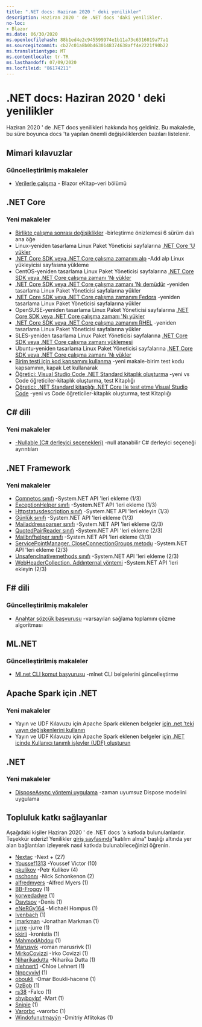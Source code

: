 ```yaml
---
title: ".NET docs: Haziran 2020 ' deki yenilikler"
description: Haziran 2020 ' de .NET docs 'daki yenilikler.
no-loc:
- Blazor
ms.date: 06/30/2020
ms.openlocfilehash: 88b1ed4e2c945599974e1b11a73c6316019a77a1
ms.sourcegitcommit: cb27c01a8b0b4630148374638aff4e2221f90b22
ms.translationtype: MT
ms.contentlocale: tr-TR
ms.lasthandoff: 07/09/2020
ms.locfileid: "86174211"
---
```

# <a name="net-docs-whats-new-for-june-2020"></a>.NET docs: Haziran 2020 ' deki yenilikler

Haziran 2020 ' de .NET docs yenilikleri hakkında hoş geldiniz. Bu makalede, bu süre boyunca docs 'ta yapılan önemli değişikliklerden bazıları listelenir.

## <a name="architecture-guides"></a>Mimari kılavuzlar

### <a name="updated-articles"></a>Güncelleştirilmiş makaleler

- [Verilerle çalışma](/dotnet/architecture/blazor-for-web-forms-developers/data)  -  Blazor eKitap-veri bölümü

## <a name="net-core"></a>.NET Core

### <a name="new-articles"></a>Yeni makaleler

- [Birlikte çalışma sonrası değişiklikler](/dotnet/core/compatibility/interop) -birleştirme önizlemesi 6 sürüm dalı ana öğe
- Linux-yeniden tasarlama Linux Paket Yöneticisi sayfalarına [.NET Core 'U yükler](/dotnet/core/install/linux)
- [.NET Core SDK veya .NET Core çalışma zamanını alp](/dotnet/core/install/linux-alpine) -Add alp Linux yükleyicisi sayfasına yükleme
- CentOS-yeniden tasarlama Linux Paket Yöneticisi sayfalarına [.NET Core SDK veya .NET Core çalışma zamanı 'Nı yükler](/dotnet/core/install/linux-centos)
- [.NET Core SDK veya .NET Core çalışma zamanı 'Nı demüdür](/dotnet/core/install/linux-debian) -yeniden tasarlama Linux Paket Yöneticisi sayfalarına yükler
- [.NET Core SDK veya .NET Core çalışma zamanını Fedora](/dotnet/core/install/linux-fedora) -yeniden tasarlama Linux Paket Yöneticisi sayfalarına yükler
- OpenSUSE-yeniden tasarlama Linux Paket Yöneticisi sayfalarına [.NET Core SDK veya .NET Core çalışma zamanı 'Nı yükler](/dotnet/core/install/linux-opensuse)
- [.NET Core SDK veya .NET Core çalışma zamanını RHEL](/dotnet/core/install/linux-rhel) -yeniden tasarlama Linux Paket Yöneticisi sayfalarına yükler
- SLES-yeniden tasarlama Linux Paket Yöneticisi sayfalarına [.NET Core SDK veya .NET Core çalışma zamanı yüklemesi](/dotnet/core/install/linux-sles)
- Ubuntu-yeniden tasarlama Linux Paket Yöneticisi sayfalarına [.NET Core SDK veya .NET Core çalışma zamanı 'Nı yükler](/dotnet/core/install/linux-ubuntu)
- [Birim testi için kod kapsamını kullanma](/dotnet/core/testing/unit-testing-code-coverage) -yeni makale-birim test kodu kapsamının, kapak Let kullanarak
- [Öğretici: Visual Studio Code .NET Standard kitaplık oluşturma](/dotnet/core/tutorials/library-with-visual-studio-code) -yeni vs Code öğreticiler-kitaplık oluşturma, test Kitaplığı
- [Öğretici: .NET Standard kitaplığı .NET Core Ile test etme Visual Studio Code](/dotnet/core/tutorials/testing-library-with-visual-studio-code) -yeni vs Code öğreticiler-kitaplık oluşturma, test Kitaplığı

## <a name="c-language"></a>C# dili

### <a name="new-articles"></a>Yeni makaleler

- [-Nullable (C# derleyici seçenekleri)](/dotnet/csharp/language-reference/compiler-options/nullable-compiler-option) -null atanabilir C# derleyici seçeneği ayrıntıları

## <a name="net-framework"></a>.NET Framework

### <a name="new-articles"></a>Yeni makaleler

- [Comnetos sınıfı](/dotnet/framework/additional-apis/system.net.comnetos) -System.NET API 'leri ekleme (1/3)
- [ExceptionHelper sınıfı](/dotnet/framework/additional-apis/system.net.exceptionhelper) -System.NET API 'leri ekleme (1/3)
- [Httpstatusdescription sınıfı](/dotnet/framework/additional-apis/system.net.httpstatusdescription) -System.NET API 'leri ekleyin (1/3)
- [Günlük sınıfı](/dotnet/framework/additional-apis/system.net.logging) -System.NET API 'leri ekleme (1/3)
- [Mailaddressparser sınıfı](/dotnet/framework/additional-apis/system.net.mail.mailaddressparser) -System.NET API 'leri ekleme (2/3)
- [QuotedPairReader sınıfı](/dotnet/framework/additional-apis/system.net.mail.quotedpairreader) -System.NET API 'leri ekleme (2/3)
- [Mailbnfhelper sınıfı](/dotnet/framework/additional-apis/system.net.mime.mailbnfhelper) -System.NET API 'leri ekleme (3/3)
- [ServicePointManager. CloseConnectionGroups metodu](/dotnet/framework/additional-apis/system.net.servicepointmanager.closeconnectiongroups) -System.NET API 'leri ekleme (2/3)
- [Unsafenclnativemethods sınıfı](/dotnet/framework/additional-apis/system.net.unsafenclnativemethods) -System.NET API 'leri ekleme (2/3)
- [WebHeaderCollection. Addınternal yöntemi](/dotnet/framework/additional-apis/system.net.webheadercollection.addinternal) -System.NET API 'leri ekleyin (2/3)

## <a name="f-language"></a>F# dili

### <a name="updated-articles"></a>Güncelleştirilmiş makaleler

- [Anahtar sözcük başvurusu](/dotnet/fsharp/language-reference/keyword-reference) -varsayılan sağlama toplamını çözme algoritması

## <a name="mlnet"></a>ML.NET

### <a name="updated-articles"></a>Güncelleştirilmiş makaleler

- [Ml.net CLI komut başvurusu](/dotnet/machine-learning/reference/ml-net-cli-reference) -mlnet CLI belgelerini güncelleştirme

## <a name="net-for-apache-spark"></a>Apache Spark için .NET

### <a name="new-articles"></a>Yeni makaleler

- Yayın ve UDF Kılavuzu için Apache Spark eklenen belgeler [için .net 'teki yayın değişkenlerini kullanın](/dotnet/spark/how-to-guides/broadcast-guide)
- Yayın ve UDF Kılavuzu için Apache Spark eklenen belgeler [için .NET içinde Kullanıcı tanımlı işlevler (UDF) oluşturun](/dotnet/spark/how-to-guides/udf-guide)

## <a name="net"></a>.NET

### <a name="new-articles"></a>Yeni makaleler

- [DisposeAsync yöntemi uygulama](/dotnet/standard/garbage-collection/implementing-disposeasync) -zaman uyumsuz Dispose modelini uygulama

## <a name="community-contributors"></a>Topluluk katkı sağlayanlar

Aşağıdaki kişiler Haziran 2020 ' de .NET docs 'a katkıda bulunulanlardır. Teşekkür ederiz! Yenilikler [giriş sayfasında](index.yml)"katılım alma" başlığı altında yer alan bağlantıları izleyerek nasıl katkıda bulunabileceğinizi öğrenin.

- [Nextaç](https://github.com/NextTurn) -Next + (27)
- [Youssef1313](https://github.com/Youssef1313) -Youssef Victor (10)
- [pkulikov](https://github.com/pkulikov) -Petr Kulikov (4)
- [nschonnı](https://github.com/nschonni) -Nick Schonkenon (2)
- [alfredmyers](https://github.com/alfredmyers) -Alfred Myers (1)
- [BB-Froggy](https://github.com/bb-froggy) (1)
- [korwedadwe](https://github.com/dawedawe) (1)
- [Dsıvtsov](https://github.com/DSivtsov) -Denis (1)
- [eNeRGy164](https://github.com/eNeRGy164) -Michaël Hompus (1)
- [Ivenbach](https://github.com/IvenBach) (1)
- [jmarkman](https://github.com/jmarkman) -Jonathan Markman (1)
- [jurre](https://github.com/jurre) -jurre (1)
- [kkirli](https://github.com/kthy) -kronistia (1)
- [MahmodAbdou](https://github.com/MahmodAbdou) (1)
- [Marusyık](https://github.com/Marusyk) -roman marusrivk (1)
- [MirkoCovizzi](https://github.com/MirkoCovizzi) -Irko Covizzi (1)
- [Niharikadutta](https://github.com/Niharikadutta) -Niharika Dutta (1)
- [nlehnert1](https://github.com/nlehnert1) -Chloe Lehnert (1)
- [Nnpcyvivl](https://github.com/nnpcYvIVl) (1)
- [oboukli](https://github.com/oboukli) -Omar Boukli-hacene (1)
- [OzBob](https://github.com/OzBob) (1)
- [rs38](https://github.com/rs38) -Falco (1)
- [shyıboylpf](https://github.com/shyboylpf) -Mart (1)
- [Snipie](https://github.com/Snipie) (1)
- [Varorbc](https://github.com/Varorbc) -varorbc (1)
- [Windofunutmayýn](https://github.com/WindOfMind) -Dmitriy Aflitokas (1)
